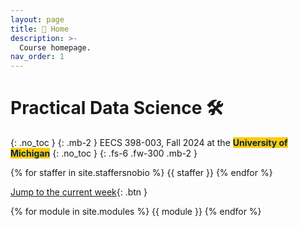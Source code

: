 ```yaml
---
layout: page
title: 🏡 Home
description: >-
  Course homepage.
nav_order: 1
---
```


# Practical Data Science 🛠️

{: .no_toc }
{: .mb-2 }
EECS 398-003, Fall 2024 at the <b><span style="background-color: #FFCB05; color: #00274C">University of Michigan</span></b>
{: .no_toc }
{: .fs-6 .fw-300 .mb-2 }
<!-- **Lecture**: TuTh 1:30-3:00PM, [1500 EECS](https://maps.app.goo.gl/JBGihmGrYYsgcnwN8)<br>
**Discussions**: F 12:30-1:30PM, [2147 GGBL](https://maps.app.goo.gl/U6R5aH5cdY838Tj77), or F 2:30-3:30PM, [1670 BBB](https://maps.app.goo.gl/wuMosGqmKQ4KUmqdA)<br>
4 credits • ULCS for Computer Science majors, Advanced Technical Elective or Application Elective for Data Science majors, Flexible Technical Elective for Electrical Engineering majors

{: .success } -->

<!-- {% assign instructors = site.staffersnobio | where: 'role', 'Instructor' %} -->
{% for staffer in site.staffersnobio %}
{{ staffer }}
{% endfor %}


[Jump to the current week](#week-4-exploratory-data-analysis){: .btn }

{% for module in site.modules %}
{{ module }}
{% endfor %}
